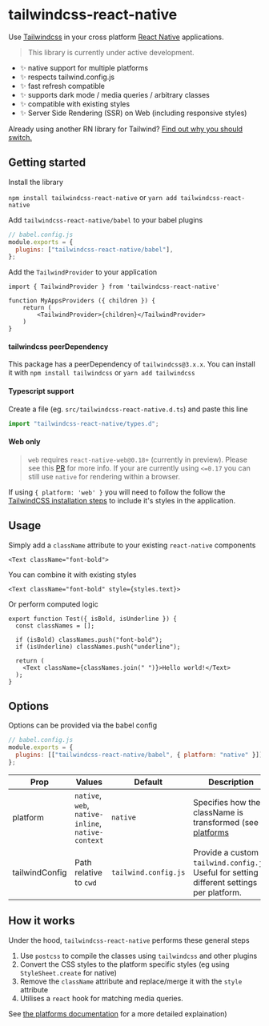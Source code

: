 # tailwindcss-react-native

Use [Tailwindcss](https://tailwindcss.com/) in your cross platform [React Native](https://reactnative.dev/) applications.

> This library is currently under active development.

- :sparkles: native support for multiple platforms
- :sparkles: respects tailwind.config.js
- :sparkles: fast refresh compatible
- :sparkles: supports dark mode / media queries / arbitrary classes
- :sparkles: compatible with existing styles
- :sparkles: Server Side Rendering (SSR) on Web (including responsive styles)

Already using another RN library for Tailwind? [Find out why you should switch.](https://github.com/marklawlor/tailwindcss-react-native/blob/main/docs/library-comparision.md)

## Getting started

Install the library

`npm install tailwindcss-react-native` or `yarn add tailwindcss-react-native`

Add `tailwindcss-react-native/babel` to your babel plugins

```js
// babel.config.js
module.exports = {
  plugins: ["tailwindcss-react-native/babel"],
};
```

Add the `TailwindProvider` to your application

```JSX
import { TailwindProvider } from 'tailwindcss-react-native'

function MyAppsProviders ({ children }) {
    return (
        <TailwindProvider>{children}</TailwindProvider>
    )
}
```

#### tailwindcss peerDependency

This package has a peerDependency of `tailwindcss@3.x.x`. You can install it with `npm install tailwindcss` or `yarn add tailwindcss`

#### Typescript support

Create a file (eg. `src/tailwindcss-react-native.d.ts`) and paste this line

```js
import "tailwindcss-react-native/types.d";
```

#### Web only

> `web` requires `react-native-web@0.18+` (currently in preview). Please see this [PR](https://github.com/necolas/react-native-web/pull/2248) for more info. If your are currently using `<=0.17` you can still use `native` for rendering within a browser.

If using `{ platform: 'web' }` you will need to follow the follow the [TailwindCSS installation steps](https://tailwindcss.com/docs/installation) to include it's styles in the application.

## Usage

Simply add a `className` attribute to your existing `react-native` components

```JSX
<Text className="font-bold">
```

You can combine it with existing styles

```JSX
<Text className="font-bold" style={styles.text}>
```

Or perform computed logic

```JSX
export function Test({ isBold, isUnderline }) {
  const classNames = [];

  if (isBold) classNames.push("font-bold");
  if (isUnderline) classNames.push("underline");

  return (
    <Text className={classNames.join(" ")}>Hello world!</Text>
  );
}
```

## Options

Options can be provided via the babel config

```js
// babel.config.js
module.exports = {
  plugins: [["tailwindcss-react-native/babel", { platform: "native" }]],
};
```

| Prop           | Values                                             | Default              | Description                                                                                                                                     |
| -------------- | -------------------------------------------------- | -------------------- | ----------------------------------------------------------------------------------------------------------------------------------------------- |
| platform       | `native`, `web`, `native-inline`, `native-context` | `native`             | Specifies how the className is transformed (see [platforms](https://github.com/marklawlor/tailwindcss-react-native/blob/main/docs/platforms.md) |
| tailwindConfig | Path relative to `cwd`                             | `tailwind.config.js` | Provide a custom `tailwind.config.js`. Useful for setting different settings per platform.                                                      |

## How it works

Under the hood, `tailwindcss-react-native` performs these general steps

1. Use `postcss` to compile the classes using `tailwindcss` and other plugins
1. Convert the CSS styles to the platform specific styles (eg using `StyleSheet.create` for native)
1. Remove the `className` attribute and replace/merge it with the `style` attribute
1. Utilises a `react` hook for matching media queries.

See [the platforms documentation](https://github.com/marklawlor/tailwindcss-react-native/blob/main/docs/platforms.md) for a more detailed explaination)

